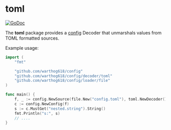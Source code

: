 # toml

[![GoDoc](https://godoc.org/github.com/warthog618/config/decoder/toml/sar?status.svg)](https://godoc.org/github.com/warthog618/config/decoder/toml)

The **toml** package provides a [config](https://github.com/warthog618/config) Decoder that unmarshals values from TOML formatted sources.

Example usage:

```go
import (
    "fmt"

    "github.com/warthog618/config"
    "github.com/warthog618/config/decoder/toml"
    "github.com/warthog618/config/loader/file"
)

func main() {
    f, _ := config.NewSource(file.New("config.toml"), toml.NewDecoder())
    c := config.NewConfig(f)
    s := c.MustGet("nested.string").String()
    fmt.Println("s:", s)
    // ....
}
```